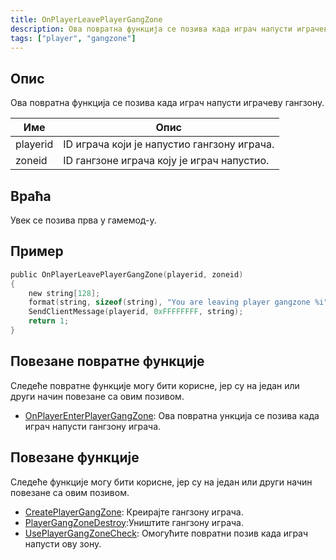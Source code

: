 ```yaml
---
title: OnPlayerLeavePlayerGangZone
description: Ова повратна функција се позива када играч напусти играчеву гангзону.
tags: ["player", "gangzone"]
---
```


<VersionWarnSR version='omp v1.1.0.2612' />

## Опис

Ова повратна функција се позива када играч напусти играчеву гангзону.

| Име      | Опис                                                  |
| -------- | ----------------------------------------------------- |
| playerid | ID играча који је напустио гангзону играча.           |
| zoneid   | ID гангзоне играча коју је играч напустио.            |

## Враћа

Увек се позива прва у гамемод-у.

## Пример

```c
public OnPlayerLeavePlayerGangZone(playerid, zoneid)
{
    new string[128];
    format(string, sizeof(string), "You are leaving player gangzone %i", zoneid);
    SendClientMessage(playerid, 0xFFFFFFFF, string);
    return 1;
}
```

## Повезане повратне функције

Следеће повратне функције могу бити корисне, јер су на један или други начин повезане са овим позивом.

- [OnPlayerEnterPlayerGangZone](OnPlayerEnterPlayerGangZone): Ова повратна ункција се позива када играч напусти гангзону играча. 

## Повезане функције

Следеће функције могу бити корисне, јер су на један или други начин повезане са овим позивом.

- [CreatePlayerGangZone](../functions/CreatePlayerGangZone): Креирајте гангзону играча.
- [PlayerGangZoneDestroy](../functions/PlayerGangZoneDestroy):Уништите гангзону играча.
- [UsePlayerGangZoneCheck](../functions/UsePlayerGangZoneCheck): Омогућите повратни позив када играч напусти ову зону.